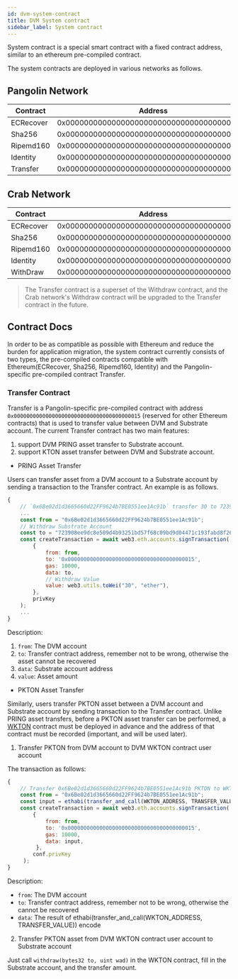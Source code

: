 ```yaml
---
id: dvm-system-contract
title: DVM System contract
sidebar_label: System contract
---
```


System contract is a special smart contract with a fixed contract address, similar to an ethereum pre-compiled contract.

The system contracts are deployed in various networks as follows.


## Pangolin Network

| Contract      | Address   |
| ------------- | ----------|
| ECRecover     | 0x0000000000000000000000000000000000000001 |
| Sha256        | 0x0000000000000000000000000000000000000002 |
| Ripemd160     | 0x0000000000000000000000000000000000000003 |
| Identity      | 0x0000000000000000000000000000000000000004 |
| Transfer      | 0x0000000000000000000000000000000000000015 |

## Crab Network

| Contract      | Address   |
| ------------- | ----------|
| ECRecover     | 0x0000000000000000000000000000000000000001 |
| Sha256        | 0x0000000000000000000000000000000000000002 |
| Ripemd160     | 0x0000000000000000000000000000000000000003 |
| Identity      | 0x0000000000000000000000000000000000000004 |
| WithDraw      | 0x0000000000000000000000000000000000000015 |

> The Transfer contract is a superset of the Withdraw contract, and the Crab network's Withdraw contract will be upgraded to the Transfer contract in the future.

## Contract Docs

In order to be as compatible as possible with Ethereum and reduce the burden for application migration, the system contract currently consists of two types, the pre-compiled contracts compatible with Ethereum(ECRecover, Sha256, Ripemd160, Identity) and the Pangolin-specific pre-compiled contract Transfer.

### Transfer Contract

Transfer is a Pangolin-specific pre-compiled contract with address `0x0000000000000000000000000000000000000015` (reserved for other Ethereum contracts) that is used to transfer value between DVM and Substrate account. The current Transfer contract has two main features:

1. support DVM PRING asset transfer to Substrate account. 
2. support KTON asset transfer between DVM and Substrate account.

* PRING Asset Transfer

Users can transfer asset from a DVM account to a Substrate account by sending a transaction to the Transfer contract. An example is as follows.

```js
{
    // `0x6Be02d1d3665660d22FF9624b7BE0551ee1Ac91b` transfer 30 to 723908ee9dc8e509d4b93251bd57f68c09bd9d04471c193fabd8f26c54284a4b。
    ...
    const from = "0x6Be02d1d3665660d22FF9624b7BE0551ee1Ac91b";
    // Withdraw Substrate Account
    const to = "723908ee9dc8e509d4b93251bd57f68c09bd9d04471c193fabd8f26c54284a4b";
    const createTransaction = await web3.eth.accounts.signTransaction(
	    {
		    from: from,
		    to: '0x0000000000000000000000000000000000000015',
		    gas: 10000,
		    data: to,
            // Withdraw Value
		    value: web3.utils.toWei("30", "ether"),
	    },
	    privKey
    );
    ...
}
```

Description:
1. `from`: The DVM account
2. `to`: Transfer contract address, remember not to be wrong, otherwise the asset cannot be recovered
3. `data`: Substrate account address
4. `value`: Asset amount

* PKTON Asset Transfer

Similarly, users transfer PKTON asset between a DVM account and Substrate account by sending transaction to the  Transfer contract. Unlike PRING asset transfers, before a PKTON asset transfer can be performed, a [WKTON](https://github.com/evolutionlandorg/token-contracts/blob/dev/src/WCKTON.sol) contract must be deployed in advance and the address of that contract must be recorded (important, and will be used later).

1. Transfer PKTON from DVM account to DVM WKTON contract user account

The transaction as follows:

```js
{
    // Transfer 0x6Be02d1d3665660d22FF9624b7BE0551ee1Ac91b PKTON to WKTON contract  0x6Be02d1d3665660d22FF9624b7BE0551ee1Ac91b use account.
    const from = "0x6Be02d1d3665660d22FF9624b7BE0551ee1Ac91b";
    const input = ethabi(transfer_and_call(WKTON_ADDRESS, TRANSFER_VALUE));
    const createTransaction = await web3.eth.accounts.signTransaction(
        {
            from: from,
            to: '0x0000000000000000000000000000000000000015',
            gas: 10000,
            data: input,
         },
        conf.privKey
     );
}
```

Description:
* `from`: The DVM account
* `to`: Transfer contract address, remember not to be wrong, otherwise the  cannot be recovered
* `data`: The result of ethabi(transfer_and_call(WKTON_ADDRESS, TRANSFER_VALUE)) encode

2. Transfer PKTON asset from DVM WKTON contract user account to Substrate account

Just call `withdraw(bytes32 to, uint wad)` in the WKTON contract, fill in the Substrate account, and the transfer amount.